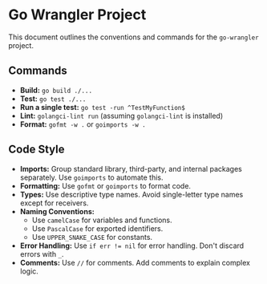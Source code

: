 # Go Wrangler Project

This document outlines the conventions and commands for the `go-wrangler` project.

## Commands

- **Build:** `go build ./...`
- **Test:** `go test ./...`
- **Run a single test:** `go test -run ^TestMyFunction$`
- **Lint:** `golangci-lint run` (assuming `golangci-lint` is installed)
- **Format:** `gofmt -w .` or `goimports -w .`

## Code Style

- **Imports:** Group standard library, third-party, and internal packages
separately. Use `goimports` to automate this.
- **Formatting:** Use `gofmt` or `goimports` to format code.
- **Types:** Use descriptive type names. Avoid single-letter type names except
for receivers.
- **Naming Conventions:**
  - Use `camelCase` for variables and functions.
  - Use `PascalCase` for exported identifiers.
  - Use `UPPER_SNAKE_CASE` for constants.
- **Error Handling:** Use `if err != nil` for error handling. Don't discard
errors with `_`.
- **Comments:** Use `//` for comments. Add comments to explain complex logic.
